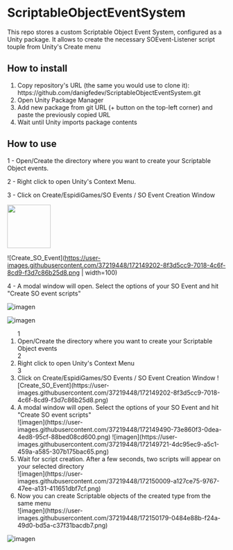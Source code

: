 # ScriptableObjectEventSystem
This repo stores a custom Scriptable Object Event System, configured as a Unity package. It allows to create the necessary SOEvent-Listener script touple from Unity's Create menu

## How to install

<ol>
  <li>Copy repository's URL (the same you would use to clone it): https://github.com/danigfedev/ScriptableObjectEventSystem.git</li>
  <li>Open Unity Package Manager</li>
  <li>Add new package from git URL (+ button on the top-left corner) and paste the previously copied URL</li>
  <li>Wait until Unity imports package contents</li>
</ol>

## How to use

1 - Open/Create the directory where you want to create your Scriptable Object events.

2 - Right click to open Unity's Context Menu.

3 - Click on Create/EspidiGames/SO Events / SO Event Creation Window

<img src="[https://your-image-url.type](https://user-images.githubusercontent.com/37219448/172149202-8f3d5cc9-7018-4c6f-8cd9-f3d7c86b25d8.png)" width="100">

![Create_SO_Event](https://user-images.githubusercontent.com/37219448/172149202-8f3d5cc9-7018-4c6f-8cd9-f3d7c86b25d8.png | width=100)

4 - A modal window will open. Select the options of your SO Event and hit "Create SO event scripts"

![imagen](https://user-images.githubusercontent.com/37219448/172149490-73e860f3-0dea-4ed8-95cf-88bed08cd600.png)

![imagen](https://user-images.githubusercontent.com/37219448/172149721-4dc95ec9-a5c1-459a-a585-307b175bac65.png)

<ol>
  1<li>Open/Create the directory where you want to create your Scriptable Object events</li>
  2<li>Right click to open Unity's Context Menu</li>
  3<li>Click on Create/EspidiGames/SO Events / SO Event Creation Window
  ![Create_SO_Event](https://user-images.githubusercontent.com/37219448/172149202-8f3d5cc9-7018-4c6f-8cd9-f3d7c86b25d8.png)
  </li>
  
  <li>A modal window will open. Select the options of your SO Event and hit "Create SO event scripts"</li>
  ![imagen](https://user-images.githubusercontent.com/37219448/172149490-73e860f3-0dea-4ed8-95cf-88bed08cd600.png)
  ![imagen](https://user-images.githubusercontent.com/37219448/172149721-4dc95ec9-a5c1-459a-a585-307b175bac65.png)
  
  
  <li>Wait for script creation. After a few seconds, two scripts will appear on your selected directory</li>
  ![imagen](https://user-images.githubusercontent.com/37219448/172150009-a127ce75-9767-47ee-a131-411651dbf7cf.png)
  <li>Now you can create Scriptable objects of the created type from the same menu</li>
  ![imagen](https://user-images.githubusercontent.com/37219448/172150179-0484e88b-f24a-49d0-bd5a-c37f31bacdb7.png)
</ol>

![imagen](https://user-images.githubusercontent.com/37219448/172150179-0484e88b-f24a-49d0-bd5a-c37f31bacdb7.png)
